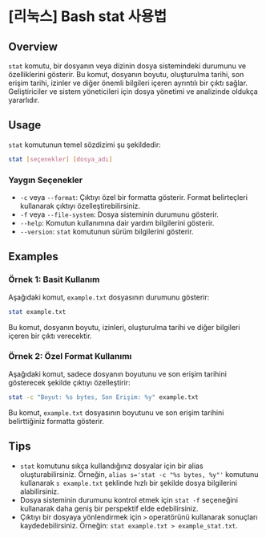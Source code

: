# [리눅스] Bash stat 사용법

## Overview
`stat` komutu, bir dosyanın veya dizinin dosya sistemindeki durumunu ve özelliklerini gösterir. Bu komut, dosyanın boyutu, oluşturulma tarihi, son erişim tarihi, izinler ve diğer önemli bilgileri içeren ayrıntılı bir çıktı sağlar. Geliştiriciler ve sistem yöneticileri için dosya yönetimi ve analizinde oldukça yararlıdır.

## Usage
`stat` komutunun temel sözdizimi şu şekildedir:

```bash
stat [seçenekler] [dosya_adı]
```

### Yaygın Seçenekler
- `-c` veya `--format`: Çıktıyı özel bir formatta gösterir. Format belirteçleri kullanarak çıktıyı özelleştirebilirsiniz.
- `-f` veya `--file-system`: Dosya sisteminin durumunu gösterir.
- `--help`: Komutun kullanımına dair yardım bilgilerini gösterir.
- `--version`: `stat` komutunun sürüm bilgilerini gösterir.

## Examples
### Örnek 1: Basit Kullanım
Aşağıdaki komut, `example.txt` dosyasının durumunu gösterir:

```bash
stat example.txt
```

Bu komut, dosyanın boyutu, izinleri, oluşturulma tarihi ve diğer bilgileri içeren bir çıktı verecektir.

### Örnek 2: Özel Format Kullanımı
Aşağıdaki komut, sadece dosyanın boyutunu ve son erişim tarihini gösterecek şekilde çıktıyı özelleştirir:

```bash
stat -c "Boyut: %s bytes, Son Erişim: %y" example.txt
```

Bu komut, `example.txt` dosyasının boyutunu ve son erişim tarihini belirttiğiniz formatta gösterir.

## Tips
- `stat` komutunu sıkça kullandığınız dosyalar için bir alias oluşturabilirsiniz. Örneğin, `alias s='stat -c "%s bytes, %y"'` komutunu kullanarak `s example.txt` şeklinde hızlı bir şekilde dosya bilgilerini alabilirsiniz.
- Dosya sisteminin durumunu kontrol etmek için `stat -f` seçeneğini kullanarak daha geniş bir perspektif elde edebilirsiniz.
- Çıktıyı bir dosyaya yönlendirmek için `>` operatörünü kullanarak sonuçları kaydedebilirsiniz. Örneğin: `stat example.txt > example_stat.txt`.